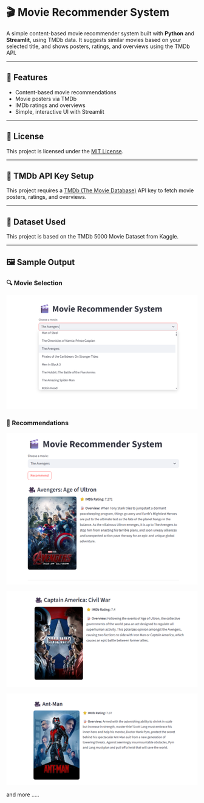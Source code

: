 # 🎬 Movie Recommender System

A simple content-based movie recommender system built with **Python** and **Streamlit**, using TMDb data. It suggests similar movies based on your selected title, and shows posters, ratings, and overviews using the TMDb API.

---

## 🚀 Features

- Content-based movie recommendations
- Movie posters via TMDb
- IMDb ratings and overviews
- Simple, interactive UI with Streamlit

---

## 📜 License

This project is licensed under the [MIT License](LICENSE).

---

## 🔑 TMDb API Key Setup

This project requires a [TMDb (The Movie Database)](https://www.themoviedb.org/) API key to fetch movie posters, ratings, and overviews.

---

## 📁 Dataset Used

This project is based on the TMDb 5000 Movie Dataset from Kaggle.

---

## 🖼️ Sample Output

### 🔍 Movie Selection

![Select Movie](select_movie.png)

### 🎥 Recommendations

![Recommendation 1](output_1.png)

![Recommendation 2](output_2.png)

![Recommendation 3](output_3.png)

and more ..... 
